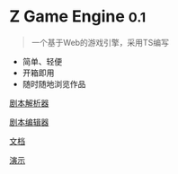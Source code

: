 # Z Game Engine <small>0.1</small>

> 一个基于Web的游戏引擎，采用TS编写

- 简单、轻便
- 开箱即用
- 随时随地浏览作品

[剧本解析器](https://github.com/ZhengHaoF/z-game-engine)

[剧本编辑器](https://github.com/ZhengHaoF/z-game-engine-edit)

[文档](http://engine.zhfblog.top/)

[演示](http://demo.engine.zhfblog.top/)
